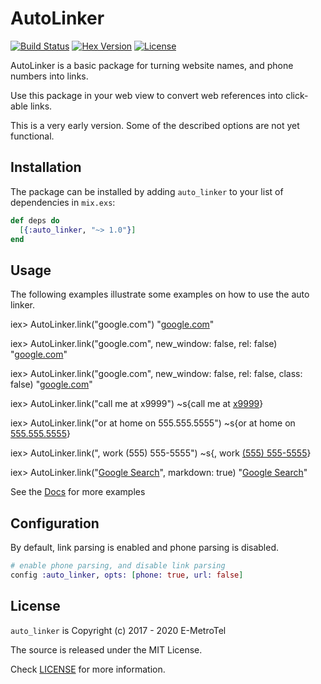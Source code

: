 # AutoLinker

[![Build Status](https://travis-ci.org/smpallen99/auto_linker.png?branch=master)](https://travis-ci.org/smpallen99/auto_linker) [![Hex Version][hex-img]][hex] [![License][license-img]][license]

[hex-img]: https://img.shields.io/hexpm/v/auto_linker.svg
[hex]: https://hex.pm/packages/auto_linker
[license-img]: http://img.shields.io/badge/license-MIT-brightgreen.svg
[license]: http://opensource.org/licenses/MIT

AutoLinker is a basic package for turning website names, and phone numbers into links.

Use this package in your web view to convert web references into click-able links.

This is a very early version. Some of the described options are not yet functional.

## Installation

The package can be installed by adding `auto_linker` to your list of dependencies in `mix.exs`:

```elixir
def deps do
  [{:auto_linker, "~> 1.0"}]
end
```

## Usage

The following examples illustrate some examples on how to use the auto linker.

iex> AutoLinker.link("google.com")
"<a href='http://google.com' class='auto-linker' target='_blank' rel='noopener noreferrer'>google.com</a>"

iex> AutoLinker.link("google.com", new_window: false, rel: false)
"<a href='http://google.com' class='auto-linker'>google.com</a>"

iex> AutoLinker.link("google.com", new_window: false, rel: false, class: false)
"<a href='http://google.com'>google.com</a>"

iex> AutoLinker.link("call me at x9999")
~s{call me at <a href="" class="phone-number" data-number="9999">x9999</a>}

iex> AutoLinker.link("or at home on 555.555.5555")
~s{or at home on <a href="" class="phone-number" data-number="55555555555">555.555.5555</a>}

iex> AutoLinker.link(", work (555) 555-5555")
~s{, work <a href="" class="phone-number" data-number="5555555555">(555) 555-5555</a>}

iex> AutoLinker.link("[Google Search](http://google.com)", markdown: true)
"<a href='http://google.com' class='auto-linker' target='_blank' rel='noopener noreferrer'>Google Search</a>"

See the [Docs](https://hexdocs.pm/auto_linker/) for more examples

## Configuration

By default, link parsing is enabled and phone parsing is disabled.

```elixir
# enable phone parsing, and disable link parsing
config :auto_linker, opts: [phone: true, url: false]
```


## License

`auto_linker` is Copyright (c) 2017 - 2020 E-MetroTel

The source is released under the MIT License.

Check [LICENSE](LICENSE) for more information.
